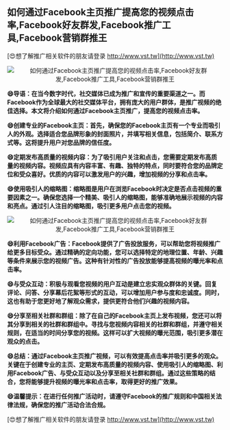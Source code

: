 ## **如何通过Facebook主页推广提高您的视频点击率,Facebook好友群发,Facebook推广工具,Facebook营销群推王**

[😍想了解推广相关软件的朋友请登录 http://www.vst.tw](http://www.vst.tw)

 <center><img src="https://vst.tw/MP4/tuiguang/png/3.png" alt="如何通过Facebook主页推广提高您的视频点击率,Facebook好友群发,Facebook推广工具,Facebook营销群推王"></center>

**😄导语：在当今数字时代，社交媒体已成为推广和宣传的重要渠道之一。而Facebook作为全球最大的社交媒体平台，拥有庞大的用户群体，是推广视频的绝佳选择。本文将介绍如何通过Facebook主页推广，提高您的视频点击率。**

**😄创建专业的Facebook主页：首先，确保您的Facebook主页有一个专业而吸引人的外观。选择适合您品牌形象的封面照片，并填写相关信息，包括简介、联系方式等。这将提升用户对您品牌的信任度。**

**😄定期发布高质量的视频内容：为了吸引用户关注和点击，您需要定期发布高质量的视频内容。视频应具有内容丰富、有趣、独特的特点，同时要符合您的品牌定位和受众喜好。优质的内容可以激发用户的兴趣，增加视频的分享和点击率。**

**😄使用吸引人的缩略图：缩略图是用户在浏览Facebook时决定是否点击视频的重要因素之一。确保您选择一个精美、吸引人的缩略图，能够准确地展示视频的内容和亮点。通过引人注目的缩略图，吸引更多用户点击您的视频。**

 <center><img src="https://vst.tw/MP4/tuiguang/png/3.png" alt="如何通过Facebook主页推广提高您的视频点击率,Facebook好友群发,Facebook推广工具,Facebook营销群推王"></center>

**😄利用Facebook广告：Facebook提供了广告投放服务，可以帮助您将视频推广给更多目标受众。通过精确的定向功能，您可以选择特定的地理位置、年龄、兴趣等条件来展示您的视频广告。这种有针对性的广告投放能够提高视频的曝光率和点击率。**

**😄与受众互动：积极与观看您视频的用户互动是建立忠实观众群体的关键。回复评论、问答、分享幕后花絮等形式的互动，可以增加用户参与度和忠诚度。同时，这也有助于您更好地了解观众需求，提供更符合他们兴趣的视频内容。**

**😄分享至相关社群和群组：除了在自己的Facebook主页上发布视频，您还可以将其分享到相关的社群和群组中。寻找与您视频内容相关的社群和群组，并遵守相关规则，在适当的时间分享您的视频。这样可以扩大视频的曝光范围，吸引更多潜在观众的点击。**

**😄总结：通过Facebook主页推广视频，可以有效提高点击率并吸引更多的观众。关键在于创建专业的主页、定期发布高质量的视频内容、使用吸引人的缩略图、利用Facebook广告、与受众互动以及分享至相关社群和群组。通过这些策略的结合，您将能够提升视频的曝光率和点击率，取得更好的推广效果。**

**😄温馨提示：在进行任何推广活动时，请遵守Facebook的推广规则和中国相关法律法规，确保您的推广活动合法合规。**

[😍想了解推广相关软件的朋友请登录 http://www.vst.tw](http://www.vst.tw)



